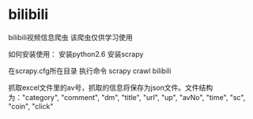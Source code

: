 # bilibili
bilibili视频信息爬虫
该爬虫仅供学习使用

如何安装使用：
安装python2.6
安装scrapy

在scrapy.cfg所在目录
执行命令 scrapy crawl bilibili

抓取excel文件里的av号，抓取的信息将保存为json文件。文件结构为："category", "comment", "dm", "title", "url", "up", "avNo", "time", "sc", "coin", "click"